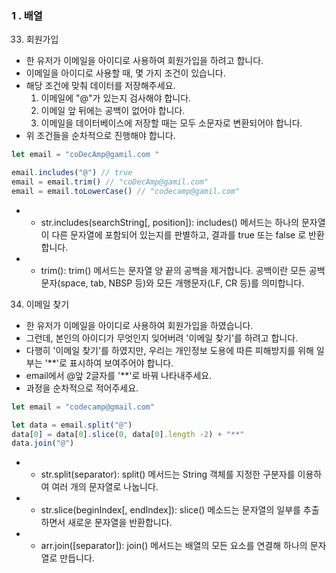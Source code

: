 ### 1 . 배열

033. 회원가입
* 한 유저가 이메일을 아이디로 사용하여 회원가입을 하려고 합니다.
* 이메일을 아이디로 사용할 때, 몇 가지 조건이 있습니다. 
* 해당 조건에 맞춰 데이터를 저장해주세요.
  1. 이메일에 "@"가 있는지 검사해야 합니다.
  2. 이메일 앞 뒤에는 공백이 없어야 합니다.
  3. 이메일을 데이터베이스에 저장할 때는 모두 소문자로 변환되어야 합니다.
* 위 조건들을 순차적으로 진행해야 합니다.

```js
let email = "coDecAmp@gamil.com "

email.includes("@") // true
email = email.trim() // "coDecAmp@gamil.com"
email = email.toLowerCase() // "codecamp@gamil.com"
```
* * str.includes(searchString[, position]): includes() 메서드는 하나의 문자열이 다른 문자열에 포함되어 있는지를 판별하고, 결과를 true 또는 false 로 반환합니다.
* * trim(): trim() 메서드는 문자열 양 끝의 공백을 제거합니다. 공백이란 모든 공백문자(space, tab, NBSP 등)와 모든 개행문자(LF, CR 등)를 의미합니다.
  
034. 이메일 찾기
* 한 유저가 이메일을 아이디로 사용하여 회원가입을 하였습니다.
* 그런데, 본인의 아이디가 무엇인지 잊어버려 '이메일 찾기'를 하려고 합니다.
* 다행히 '이메일 찾기'를 하였지만, 우리는 개인정보 도용에 따른 피해방지를 위해 일부는 '**'로 표시하여 보여주어야 합니다.
* email에서 @앞 2글자를 '**'로 바꿔 나타내주세요.
* 과정을 순차적으로 적어주세요.

```js
let email = "codecamp@gmail.com"

let data = email.split("@")
data[0] = data[0].slice(0, data[0].length -2) + "**"
data.join("@")
```
* * str.split(separator): split() 메서드는 String 객체를 지정한 구분자를 이용하여 여러 개의 문자열로 나눕니다.
* * str.slice(beginIndex[, endIndex]): slice() 메소드는 문자열의 일부를 추출하면서 새로운 문자열을 반환합니다.
* * arr.join([separator]): join() 메서드는 배열의 모든 요소를 연결해 하나의 문자열로 만듭니다.
